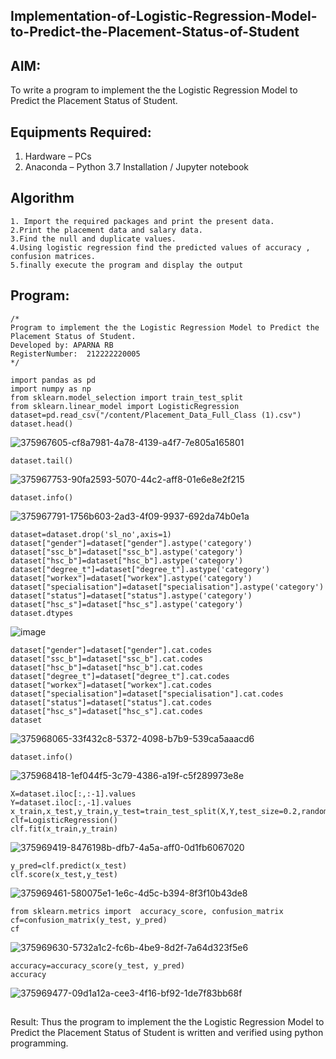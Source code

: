 ## Implementation-of-Logistic-Regression-Model-to-Predict-the-Placement-Status-of-Student
## AIM:
To write a program to implement the the Logistic Regression Model to Predict the Placement Status of Student.

## Equipments Required:
1. Hardware – PCs
2. Anaconda – Python 3.7 Installation / Jupyter notebook

## Algorithm
```
1. Import the required packages and print the present data.
2.Print the placement data and salary data.
3.Find the null and duplicate values.
4.Using logistic regression find the predicted values of accuracy , confusion matrices.
5.finally execute the program and display the output
```
## Program:
```
/*
Program to implement the the Logistic Regression Model to Predict the Placement Status of Student.
Developed by: APARNA RB
RegisterNumber:  212222220005
*/
```
```
import pandas as pd
import numpy as np
from sklearn.model_selection import train_test_split
from sklearn.linear_model import LogisticRegression
dataset=pd.read_csv("/content/Placement_Data_Full_Class (1).csv")
dataset.head()
```
![375967605-cf8a7981-4a78-4139-a4f7-7e805a165801](https://github.com/user-attachments/assets/31f667cc-58bc-42ca-a075-c60748037442)
```
dataset.tail()
```
![375967753-90fa2593-5070-44c2-aff8-01e6e8e2f215](https://github.com/user-attachments/assets/f54a5b24-9bd8-4377-9879-64c6e68939be)
```
dataset.info()
```
![375967791-1756b603-2ad3-4f09-9937-692da74b0e1a](https://github.com/user-attachments/assets/0762403c-4bf7-44f9-922a-0a42d059f8cf)
```
dataset=dataset.drop('sl_no',axis=1)
dataset["gender"]=dataset["gender"].astype('category')
dataset["ssc_b"]=dataset["ssc_b"].astype('category')
dataset["hsc_b"]=dataset["hsc_b"].astype('category')
dataset["degree_t"]=dataset["degree_t"].astype('category')
dataset["workex"]=dataset["workex"].astype('category')
dataset["specialisation"]=dataset["specialisation"].astype('category')
dataset["status"]=dataset["status"].astype('category')
dataset["hsc_s"]=dataset["hsc_s"].astype('category')
dataset.dtypes
```
![image](https://github.com/user-attachments/assets/fa4580ad-0b63-473a-b972-729d5bb40048)

```
dataset["gender"]=dataset["gender"].cat.codes
dataset["ssc_b"]=dataset["ssc_b"].cat.codes
dataset["hsc_b"]=dataset["hsc_b"].cat.codes
dataset["degree_t"]=dataset["degree_t"].cat.codes
dataset["workex"]=dataset["workex"].cat.codes
dataset["specialisation"]=dataset["specialisation"].cat.codes
dataset["status"]=dataset["status"].cat.codes
dataset["hsc_s"]=dataset["hsc_s"].cat.codes
dataset
```
![375968065-33f432c8-5372-4098-b7b9-539ca5aaacd6](https://github.com/user-attachments/assets/abf1abca-519b-4fa9-bdd2-d45dee104714)
```
dataset.info()
```
![375968418-1ef044f5-3c79-4386-a19f-c5f289973e8e](https://github.com/user-attachments/assets/c413d1b7-1fb9-4732-8b20-9fb04ca3db65)
```
X=dataset.iloc[:,:-1].values
Y=dataset.iloc[:,-1].values
x_train,x_test,y_train,y_test=train_test_split(X,Y,test_size=0.2,random_state=1)
clf=LogisticRegression()
clf.fit(x_train,y_train)
```
![375969419-8476198b-dfb7-4a5a-aff0-0d1fb6067020](https://github.com/user-attachments/assets/944ed0e4-db0b-419b-b60e-74084dbfb21f)
```
y_pred=clf.predict(x_test)
clf.score(x_test,y_test)
```
![375969461-580075e1-1e6c-4d5c-b394-8f3f10b43de8](https://github.com/user-attachments/assets/95401aaa-f323-4398-be6b-be66326cc4b1)
```
from sklearn.metrics import  accuracy_score, confusion_matrix
cf=confusion_matrix(y_test, y_pred)
cf
```
![375969630-5732a1c2-fc6b-4be9-8d2f-7a64d323f5e6](https://github.com/user-attachments/assets/f25ef57d-10aa-434e-8699-4e7d9478f29e)
```
accuracy=accuracy_score(y_test, y_pred)
accuracy
```
![375969477-09d1a12a-cee3-4f16-bf92-1de7f83bb68f](https://github.com/user-attachments/assets/6231f93a-726b-447f-b21e-1671a5021170)


##
Result:
Thus the program to implement the the Logistic Regression Model to Predict the Placement Status of Student is written and verified using python programming.
